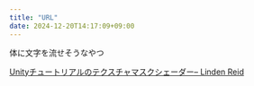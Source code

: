 ```yaml
---
title: "URL"
date: 2024-12-20T14:17:09+09:00
---
```

体に文字を流せそうなやつ

[Unityチュートリアルのテクスチャマスクシェーダー– Linden Reid](https://lindenreidblog.com/2018/02/25/texture-mask-shader-unity-tutorial/)
